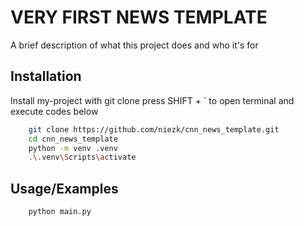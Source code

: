 
# VERY FIRST NEWS TEMPLATE

A brief description of what this project does and who it's for


## Installation

Install my-project with git clone press SHIFT + ` to open terminal and execute codes below

```bash
    git clone https://github.com/niezk/cnn_news_template.git
    cd cnn_news_template
    python -m venv .venv
    .\.venv\Scripts\activate
```
    
## Usage/Examples

```python
    python main.py
```

